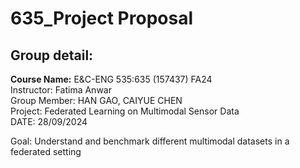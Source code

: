 # 635_Project Proposal 
## Group detail:
__Course Name:__ E&C-ENG 535:635 (157437) FA24  
Instructor: Fatima Anwar  
Group Member: HAN GAO, CAIYUE CHEN  
Project: Federated Learning on Multimodal Sensor Data  
DATE: 28/09/2024  

Goal: Understand and benchmark different multimodal datasets in a federated setting

